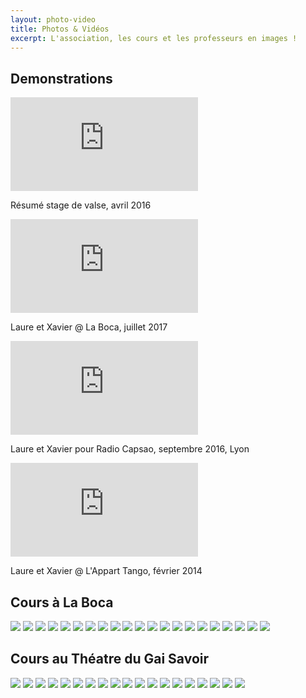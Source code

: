 ```yaml
---
layout: photo-video
title: Photos & Vidéos
excerpt: L'association, les cours et les professeurs en images !
---
```


## Demonstrations

<div class="ligne">
    <div class="lg-2-col">
    <iframe class="video" src="https://www.youtube-nocookie.com/embed/UnPJUm6wM0Y?rel=0&amp;showinfo=0" frameborder="0" allowfullscreen></iframe>
    <p class="video-caption">
     Résumé stage de valse, avril 2016
    </p>
  </div>
  
  <div class="lg-2-col"> <!-- 2 colonnes écran large ; 1 colonne écran petit -->
    <iframe class="video" src="https://www.youtube-nocookie.com/embed/srbiQV9m4cg?rel=0&amp;showinfo=0" frameborder="0" allowfullscreen></iframe>
    <p class="video-caption">
     Laure et Xavier @ La Boca, juillet 2017
    </p>    
  </div>

  <div class="lg-2-col">
    <iframe class="video" src="https://www.youtube-nocookie.com/embed/ZEsGfFiDsN8?rel=0&amp;showinfo=0" frameborder="0" allowfullscreen></iframe>
    <p class="video-caption">
     Laure et Xavier pour Radio Capsao, septembre 2016, Lyon
    </p>
  </div>

  <div class="lg-2-col">
    <iframe class="video" src="https://www.youtube-nocookie.com/embed/5OLRn2WpiFk?rel=0&amp;showinfo=0" frameborder="0" allowfullscreen></iframe>
    <p class="video-caption">
     Laure et Xavier @ L'Appart Tango, février 2014
    </p>
  </div>
</div>

## Cours à La Boca

<div id="lightgallery_1" class="gallery">
  <a href="img/cours/01.jpg"><img src="img/cours/thumb_01.jpg" /></a>
  <a href="img/cours/02.jpg"><img src="img/cours/thumb_02.jpg" /></a>
  <a href="img/cours/03.jpg"><img src="img/cours/thumb_03.jpg" /></a>
  <a href="img/cours/04.jpg"><img src="img/cours/thumb_04.jpg" /></a>
  <a href="img/cours/05.jpg"><img src="img/cours/thumb_05.jpg" /></a>
  <a href="img/cours/06.jpg"><img src="img/cours/thumb_06.jpg" /></a>
  <a href="img/cours/07.jpg"><img src="img/cours/thumb_07.jpg" /></a>
  <a href="img/cours/08.jpg"><img src="img/cours/thumb_08.jpg" /></a>
  <a href="img/cours/09.jpg"><img src="img/cours/thumb_09.jpg" /></a>
  <a href="img/cours/010.jpg"><img src="img/cours/thumb_010.jpg" /></a>
  <a href="img/cours/011.jpg"><img src="img/cours/thumb_011.jpg" /></a>
  <a href="img/cours/012.jpg"><img src="img/cours/thumb_012.jpg" /></a>
  <a href="img/cours/013.jpg"><img src="img/cours/thumb_013.jpg" /></a>
  <a href="img/cours/014.jpg"><img src="img/cours/thumb_014.jpg" /></a>
  <a href="img/cours/015.jpg"><img src="img/cours/thumb_015.jpg" /></a>
  <a href="img/cours/016.jpg"><img src="img/cours/thumb_016.jpg" /></a>
  <a href="img/cours/017.jpg"><img src="img/cours/thumb_017.jpg" /></a>
  <a href="img/cours/018.jpg"><img src="img/cours/thumb_018.jpg" /></a>
  <a href="img/cours/019.jpg"><img src="img/cours/thumb_019.jpg" /></a>
  <a href="img/cours/020.jpg"><img src="img/cours/thumb_020.jpg" /></a>
  <a href="img/cours/021.jpg"><img src="img/cours/thumb_021.jpg" /></a>
</div>

## Cours au Théatre du Gai Savoir

<div id="lightgallery_2" class="gallery">
  <a href="img/cours/1.jpg"><img src="img/cours/thumb_1.jpg" /></a>
  <a href="img/cours/2.jpg"><img src="img/cours/thumb_2.jpg" /></a>
  <a href="img/cours/3.jpg"><img src="img/cours/thumb_3.jpg" /></a>
  <a href="img/cours/4.jpg"><img src="img/cours/thumb_4.jpg" /></a>
  <a href="img/cours/5.jpg"><img src="img/cours/thumb_5.jpg" /></a>
  <a href="img/cours/6.jpg"><img src="img/cours/thumb_6.jpg" /></a>
  <a href="img/cours/7.jpg"><img src="img/cours/thumb_7.jpg" /></a>
  <a href="img/cours/8.jpg"><img src="img/cours/thumb_8.jpg" /></a>
  <a href="img/cours/9.jpg"><img src="img/cours/thumb_9.jpg" /></a>
  <a href="img/cours/10.jpg"><img src="img/cours/thumb_10.jpg" /></a>
  <a href="img/cours/11.jpg"><img src="img/cours/thumb_11.jpg" /></a>
  <a href="img/cours/12.jpg"><img src="img/cours/thumb_12.jpg" /></a>
  <a href="img/cours/13.jpg"><img src="img/cours/thumb_13.jpg" /></a>
  <a href="img/cours/14.jpg"><img src="img/cours/thumb_14.jpg" /></a>
  <a href="img/cours/15.jpg"><img src="img/cours/thumb_15.jpg" /></a>
  <a href="img/cours/16.jpg"><img src="img/cours/thumb_16.jpg" /></a>
  <a href="img/cours/17.jpg"><img src="img/cours/thumb_17.jpg" /></a>
  <a href="img/cours/19.jpg"><img src="img/cours/thumb_19.jpg" /></a>
  <a href="img/cours/18.jpg"><img src="img/cours/thumb_18.jpg" /></a>
</div>
